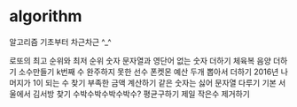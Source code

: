 # algorithm
알고리즘
기초부터 차근차근 ^_^

로또의 최고 순위와 최저 순위
숫자 문자열과 영단어
없는 숫자 더하기
체육복
음양 더하기
소수만들기
k번째 수
완주하지 못한 선수
폰켓몬
예산
두개 뽑아서 더하기
2016년
나머지가 1이 되는 수 찾기
부족한 금액 계산하기
같은 숫자는 싫어
문자열 다루기 기본
서울에서 김서방 찾기
수박수박수박수박수?
평균구하기
제일 작은수 제거하기
